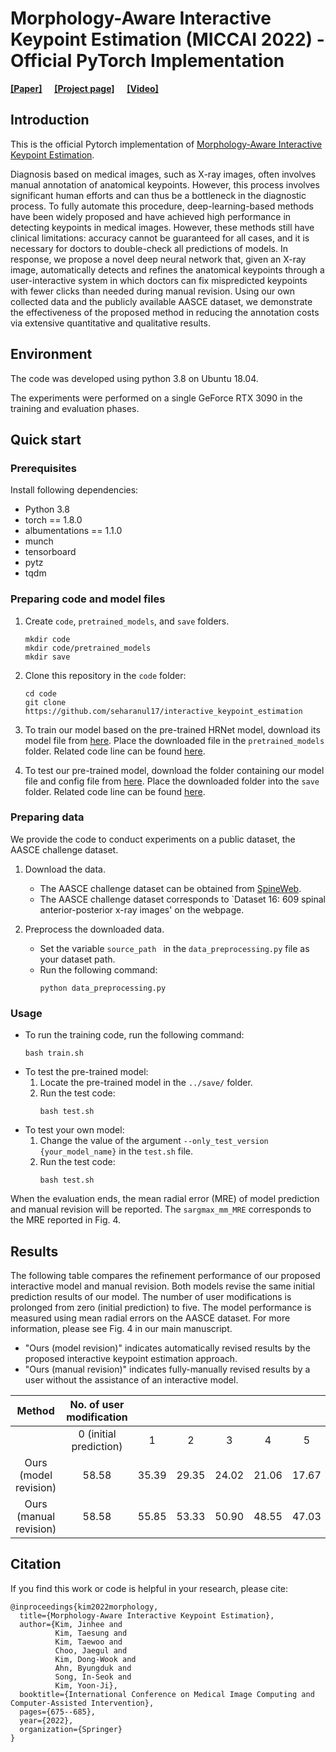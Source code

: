 # Morphology-Aware Interactive Keypoint Estimation (MICCAI 2022) - Official PyTorch Implementation

[<ins>__[Paper]__</ins>](https://arxiv.org/abs/2209.07163) &nbsp; 
&nbsp; 
 [<ins>__[Project page]__</ins>](https://seharanul17.github.io/interactive_keypoint_estimation/)
&nbsp;  &nbsp; 
 [<ins>__[Video]__</ins>](https://youtu.be/Z5gtLviQ_TU)

## Introduction
This is the official Pytorch implementation of [Morphology-Aware Interactive Keypoint Estimation]().

Diagnosis based on medical images, such as X-ray images, often involves manual annotation of anatomical keypoints. However, this process involves significant human efforts and can thus be a bottleneck in the diagnostic process. To fully automate this procedure, deep-learning-based methods have been widely proposed and have achieved high performance in detecting keypoints in medical images. However, these methods still have clinical limitations: accuracy cannot be guaranteed for all cases, and it is necessary for doctors to double-check all predictions of models. In response, we propose a novel deep neural network that, given an X-ray image, automatically detects and refines the anatomical keypoints through a user-interactive system in which doctors can fix mispredicted keypoints with fewer clicks than needed during manual revision. Using our own collected data and the publicly available AASCE dataset, we demonstrate the effectiveness of the proposed method in reducing the annotation costs via extensive quantitative and qualitative results.

## Environment
The code was developed using python 3.8 on Ubuntu 18.04.

The experiments were performed on a single GeForce RTX 3090 in the training and evaluation phases.

##  Quick start 

### Prerequisites
Install following dependencies:
- Python 3.8
- torch == 1.8.0
- albumentations == 1.1.0
- munch
- tensorboard
- pytz
- tqdm


### Preparing code and model files
1. Create ``code``, ``pretrained_models``, and ``save`` folders.
    ```
    mkdir code
    mkdir code/pretrained_models
    mkdir save
    ```
2. Clone this repository in the ``code`` folder:
    ```
    cd code
    git clone https://github.com/seharanul17/interactive_keypoint_estimation
    ```

3. To train our model based on the pre-trained HRNet model, download its model file from [here](https://github.com/HRNet/HRNet-Image-Classification). 
Place the downloaded file in the ``pretrained_models`` folder. Related code line can be found [here](https://github.com/seharanul17/interactive_keypoint_estimation/blob/7f50ec271b9ae9613c839533d3958110405d04f5/model/iterativeRefinementModels/RITM_SE_HRNet32.py#L29).
   

4. To test our pre-trained model, download the folder containing our model file and config file from [here](https://www.dropbox.com/sh/m53iqw9loddqhfq/AAD0KuCCxpXsBE435Hw3KJU8a?dl=0).
Place the downloaded folder into the ``save`` folder.
Related code line can be found [here](https://github.com/seharanul17/interactive_keypoint_estimation/blob/7f50ec271b9ae9613c839533d3958110405d04f5/util.py#L77).



### Preparing data

We provide the code to conduct experiments on a public dataset, the AASCE challenge dataset.

1. Download the data.
    - The AASCE challenge dataset can be obtained from [SpineWeb](http://spineweb.digitalimaginggroup.ca/index.php?n=main.datasets#Dataset_16.3A_609_spinal_anterior-posterior_x-ray_images). 
    - The AASCE challenge dataset corresponds to `Dataset 16: 609 spinal anterior-posterior x-ray images' on the webpage.
    
2. Preprocess the downloaded data.
    - Set the variable ``source_path `` in the ``data_preprocessing.py`` file as your dataset path.
    - Run the following command: 
        ```
        python data_preprocessing.py
        ```
        

### Usage
- To run the training code, run the following command:
    ```
    bash train.sh 
    ```
- To test the pre-trained model: 
   1. Locate the pre-trained model in the ``../save/`` folder.
   2. Run the test code:
        ```
        bash test.sh
        ```
- To test your own model:
   1. Change the value of the argument ``--only_test_version {your_model_name}`` in the ``test.sh`` file.
   2. Run the test code:
        ```
        bash test.sh
        ```

When the evaluation ends, the mean radial error (MRE) of model prediction and manual revision will be reported.
The ``sargmax_mm_MRE`` corresponds to the MRE reported in Fig. 4.


## Results
The following table compares the refinement performance of our proposed interactive model and manual revision.
Both models revise the same initial prediction results of our model. The number of user modifications is prolonged from zero (initial prediction) to five.
The model performance is measured using mean radial errors on the AASCE dataset.
For more information, please see Fig. 4 in our main manuscript.

- "Ours (model revision)" indicates automatically revised results by the proposed interactive keypoint estimation approach.
- "Ours (manual revision)" indicates fully-manually revised results by a user without the assistance of an interactive model.

|      Method     	| No. of user modification | | |  | | |
|:----------------:	|:-----------------------:	|:-------:	|:-------:	|:-------:	|:-------:	|:-------:	|
|              	| 0 (initial prediction)	| 1	| 2	| 3  	| 4	| 5	|
| Ours (model revision) |          58.58          	|  35.39  	|  29.35  	|  24.02  	|  21.06  	|  17.67  	|
|  Ours (manual revision) 	|          58.58          	|  55.85  	|  53.33  	|  50.90  	|  48.55  	|  47.03  	|


## Citation

If you find this work or code is helpful in your research, please cite:
```
@inproceedings{kim2022morphology,
  title={Morphology-Aware Interactive Keypoint Estimation},
  author={Kim, Jinhee and 
          Kim, Taesung and 
          Kim, Taewoo and 
          Choo, Jaegul and 
          Kim, Dong-Wook and 
          Ahn, Byungduk and 
          Song, In-Seok and 
          Kim, Yoon-Ji},
  booktitle={International Conference on Medical Image Computing and Computer-Assisted Intervention},
  pages={675--685},
  year={2022},
  organization={Springer}
}
```

